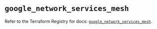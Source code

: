 # `google_network_services_mesh`

Refer to the Terraform Registry for docs: [`google_network_services_mesh`](https://registry.terraform.io/providers/hashicorp/google-beta/5.22.0/docs/resources/google_network_services_mesh).

